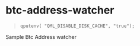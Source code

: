 # btc-address-watcher

> `qputenv( "QML_DISABLE_DISK_CACHE", "true");`

Sample Btc Address watcher

